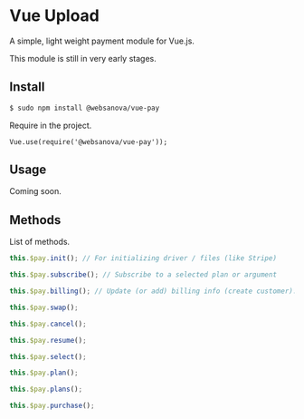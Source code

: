 # Vue Upload

A simple, light weight payment module for Vue.js.

This module is still in very early stages.




## Install

```bash
$ sudo npm install @websanova/vue-pay
``` 

Require in the project.

```vue
Vue.use(require('@websanova/vue-pay'));
```




## Usage

Coming soon.




## Methods

List of methods.

```javascript
this.$pay.init(); // For initializing driver / files (like Stripe)

this.$pay.subscribe(); // Subscribe to a selected plan or argument

this.$pay.billing(); // Update (or add) billing info (create customer).

this.$pay.swap();

this.$pay.cancel();

this.$pay.resume();

this.$pay.select();

this.$pay.plan();

this.$pay.plans();

this.$pay.purchase();
```
